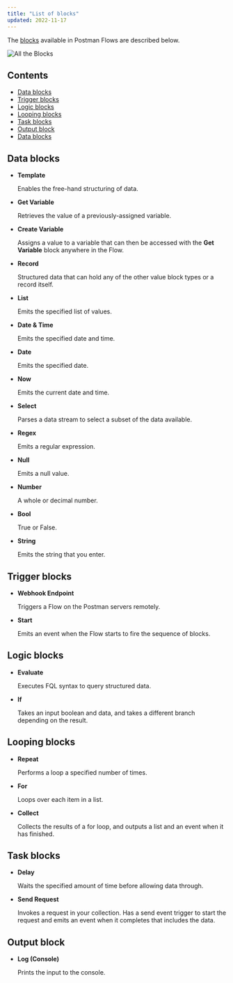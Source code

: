```yaml
---
title: "List of blocks"
updated: 2022-11-17
---
```


The [blocks](../blocks/) available in Postman Flows are described below.

![All the Blocks](https://assets.postman.com/postman-labs-docs/all-blocks/updated-all-blocks.png)

## Contents

* [Data blocks](#data-blocks)
* [Trigger blocks](#trigger-blocks)
* [Logic blocks](#logic-blocks)
* [Looping blocks](#looping-blocks)
* [Task blocks](#task-blocks)
* [Output block](#output-block)
* [Data blocks](#data-blocks)

## Data blocks

* **Template**

  Enables the free-hand structuring of data.

* **Get Variable**

  Retrieves the value of a previously-assigned variable.

* **Create Variable**

  Assigns a value to a variable that can then be accessed with the **Get Variable** block anywhere in the Flow.

* **Record**

  Structured data that can hold any of the other value block types or a record itself.

* **List**

  Emits the specified list of values.

* **Date & Time**

  Emits the specified date and time.

* **Date**

  Emits the specified date.

* **Now**

  Emits the current date and time.

* **Select**

  Parses a data stream to select a subset of the data available.

* **Regex**

  Emits a regular expression.

* **Null**

  Emits a null value.

* **Number**

  A whole or decimal number.

* **Bool**

  True or False.

* **String**

  Emits the string that you enter.

## Trigger blocks

* **Webhook Endpoint**

  Triggers a Flow on the Postman servers remotely.

* **Start**

  Emits an event when the Flow starts to fire the sequence of blocks.

## Logic blocks

* **Evaluate**

  Executes FQL syntax to query structured data.

* **If**

  Takes an input boolean and data, and takes a different branch depending on the result.

## Looping blocks

* **Repeat**

  Performs a loop a specified number of times.

* **For**

  Loops over each item in a list.

* **Collect**

  Collects the results of a for loop, and outputs a list and an event when it has finished.

## Task blocks

* **Delay**

  Waits the specified amount of time before allowing data through.

* **Send Request**

  Invokes a request in your collection. Has a send event trigger to start the request and emits an event when it completes that includes the data.

## Output block

* **Log (Console)**

  Prints the input to the console.
